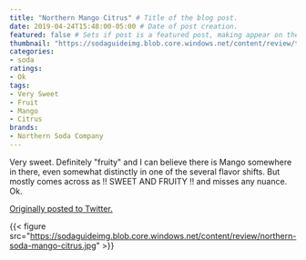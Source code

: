 ```yaml
---
title: "Northern Mango Citrus" # Title of the blog post.
date: 2019-04-24T15:48:00-05:00 # Date of post creation.
featured: false # Sets if post is a featured post, making appear on the home page side bar.
thumbnail: "https://sodaguideimg.blob.core.windows.net/content/review/thumbs/northern-soda-mango-citrus.jpg" # Sets thumbnail image appearing inside card on homepage.
categories:
- soda
ratings:
- Ok
tags:
- Very Sweet
- Fruit
- Mango
- Citrus
brands:
- Northern Soda Company
---
```


Very sweet. Definitely "fruity" and I can believe there is Mango somewhere in there, even somewhat distinctly in one of the several flavor shifts. But mostly comes across as !! SWEET AND FRUITY !! and misses any nuance. Ok.

[Originally posted to Twitter.](https://twitter.com/Cavorter/status/1121154006125023233)

{{< figure src="https://sodaguideimg.blob.core.windows.net/content/review/northern-soda-mango-citrus.jpg" >}}